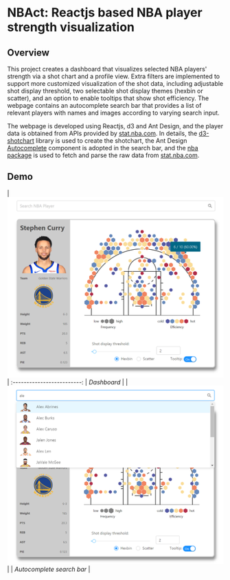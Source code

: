 # NBAct: Reactjs based NBA player strength visualization

 ## Overview
 This project creates a dashboard that visualizes selected NBA players' strength via a shot chart and a profile view. Extra filters are implemented to support more customized visualization of the shot data, including adjustable shot display threshold, two selectable shot display themes (hexbin or scatter), and an option to enable tooltips that show shot efficiency. The webpage contains an autocomplete search bar that provides a list of relevant players with names and images according to varying search input.  
 
 The webpage is developed using Reactjs, d3 and Ant Design, and the player data is obtained from APIs provided by [stat.nba.com](https://stats.nba.com/). In details, the [d3-shotchart](https://www.npmjs.com/package/d3-shotchart) library is used to create the shotchart, the Ant Design [Autocomplete](https://ant.design/components/auto-complete/) component is adopted in the search bar, and the [nba package](https://github.com/bttmly/nba) is used to fetch and parse the raw data from [stat.nba.com](https://stats.nba.com/).
 
 
 
 
 ## Demo
| <img src="demo/dashboard.PNG" width="700"> |
:-------------------------:
| <em>Dashboard</em> |
| <img src="demo/search-bar.png" width="700"> |
| <em>Autocomplete search bar</em> |
